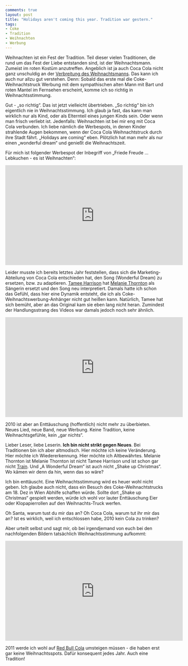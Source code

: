 ```yaml
---
comments: true
layout: post
title: "Holidays aren't coming this year. Tradition war gestern."
tags:
- Coke
- Tradition
- Weihnachten
- Werbung
---
```

Weihnachten ist ein Fest der Tradition. Teil dieser vielen Traditionen, die rund um das Fest der Liebe entstanden sind, ist der Weihnachtsmann. Zumeist im roten Kostüm anzutreffen. Angeblich ist ja auch Coca Cola nicht ganz unschuldig an der <a href="http://de.wikipedia.org/wiki/Weihnachtsmann">Verbreitung des Weihnachtsmanns</a>. Das kann ich auch nur allzu gut verstehen. Denn: Sobald das erste mal die Coke-Weihnachtstruck Werbung mit dem sympathischen alten Mann mit Bart und roten Mantel im Fernsehen erscheint, komme ich so richtig in Weihnachtsstimmung.

Gut - „so richtig“. Das ist jetzt vielleicht übertrieben. „So richtig“ bin ich eigentlich nie in Weihnachtsstimmung. Ich glaub ja fast, das kann man wirklich nur als Kind, oder als Elternteil eines jungen Kinds sein. Oder wenn man frisch verliebt ist. Jedenfalls: Weihnachten ist bei mir eng mit Coca Cola verbunden. Ich liebe nämlich die Werbespots, in denen Kinder strahlende Augen bekommen, wenn der Coca Cola Weihnachtstruck durch ihre Stadt fährt. „Holidays are coming“ eben. Plötzlich hat man mehr als nur einen „wonderful dream“ und genießt die Weihnachtszeit.

Für mich ist folgender Werbespot der Inbegriff von „Friede Freude ... Lebkuchen - es ist Weihnachten“:

<iframe width="560" height="315" src="http://www.youtube.com/embed/ogetBqMgau0" frameborder="0"> </iframe>


Leider musste ich bereits letztes Jahr feststellen, dass sich die Marketing-Abteilung von Coca Cola entschieden hat, den Song (Wonderful Dream) zu ersetzen, bzw. zu adaptieren. <a href="http://www.tamee.com/">Tamee Harrison</a> hat <a href="http://en.wikipedia.org/wiki/Melanie_Thornton">Melanie Thornton</a> als Sängerin ersetzt und den Song neu interpretiert. Damals hatte ich schon das Gefühl, dass hier eine Dynamik entsteht, die ich als Coke-Weihnachtswerbung-Anhänger nicht gut heißen kann. Natürlich, Tamee hat sich bemüht, aber an das Original kam sie eben lang nicht heran. Zumindest der Handlungsstrang des Videos war damals jedoch noch sehr ähnlich.

<iframe width="560" height="315" src="http://www.youtube.com/embed/Qph1zSmatP4" frameborder="0"> </iframe>

2010 ist aber an Enttäuschung (hoffentlich) nicht mehr zu überbieten. Neues Lied, neue Band, neue Werbung. Keine Tradition, keine Weihnachtsgefühle, kein „gar nichts“.

Lieber Leser, liebe Leserin. <strong>Ich bin nicht strikt gegen Neues</strong>. Bei Traditionen bin ich aber altmodisch. Hier möchte ich keine Veränderung. Hier möchte ich Wiedererkennung. Hier möchte ich Altbewährtes. Melanie Thornton ist Melanie Thornton ist nicht Tamee Harrison und ist schon gar nicht <a href="http://www.trainline.com/us/home">Train</a>. Und „A Wonderful Dream“ ist auch nicht „Shake up Christmas“. Wo kämen wir denn da hin, wenn das so wäre?

Ich bin enttäuscht. Eine Weihnachtsstimmung wird es heuer wohl nicht geben. Ich glaube auch nicht, dass ein Besuch des Coke-Weihnachtstrucks am 18. Dez in Wien Abhilfe schaffen würde. Sollte dort „Shake up Christmas“ gespielt werden, würde ich wohl vor lauter Enttäuschung Eier oder Klopapierrollen auf den Weihnachts-Truck werfen.

Oh Santa, warum tust du mir das an? Oh Coca Cola, warum tut ihr mir das an? Ist es wirklich, weil ich entschlossen habe, 2010 kein Cola zu trinken?

Aber urteilt selbst und sagt mir, ob bei irgendjemand von euch bei den nachfolgenden Bildern tatsächlich Weihnachtsstimmung aufkommt:

<iframe width="560" height="315" src="http://www.youtube.com/embed/B65iJl9F4vY" frameborder="0"> </iframe>

2011 werde ich wohl auf <a href="http://www.redbullcola.com/">Red Bull Cola</a> umsteigen müssen - die haben erst gar keine Weihnachtsspots. Dafür konsequent jedes Jahr. Auch eine Tradition!
